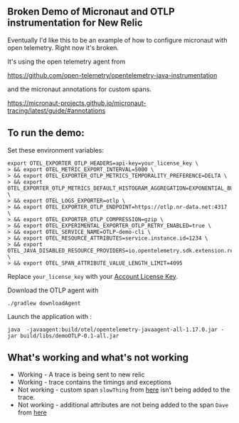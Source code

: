 ## Broken Demo of Micronaut and OTLP instrumentation for New Relic

Eventually I'd like this to be an example of how to configure micronaut with open telemetry. Right now it's broken.

It's using the open telemetry agent from 

https://github.com/open-telemetry/opentelemetry-java-instrumentation


and the micronaut annotations for custom spans.

https://micronaut-projects.github.io/micronaut-tracing/latest/guide/#annotations


## To run the demo:

Set these environment variables:

```
export OTEL_EXPORTER_OTLP_HEADERS=api-key=your_license_key \
> && export OTEL_METRIC_EXPORT_INTERVAL=5000 \
> && export OTEL_EXPORTER_OTLP_METRICS_TEMPORALITY_PREFERENCE=DELTA \
> && export OTEL_EXPORTER_OTLP_METRICS_DEFAULT_HISTOGRAM_AGGREGATION=EXPONENTIAL_BUCKET_HISTOGRAM \
> && export OTEL_LOGS_EXPORTER=otlp \
> && export OTEL_EXPORTER_OTLP_ENDPOINT=https://otlp.nr-data.net:4317 \
> && export OTEL_EXPORTER_OTLP_COMPRESSION=gzip \
> && export OTEL_EXPERIMENTAL_EXPORTER_OTLP_RETRY_ENABLED=true \
> && export OTEL_SERVICE_NAME=OTLP-demo-cli \
> && export OTEL_RESOURCE_ATTRIBUTES=service.instance.id=1234 \
> && export OTEL_JAVA_DISABLED_RESOURCE_PROVIDERS=io.opentelemetry.sdk.extension.resources.ProcessResourceProvider \
> && export OTEL_SPAN_ATTRIBUTE_VALUE_LENGTH_LIMIT=4095
```

Replace `your_license_key` with your [Account License Key](https://one.newrelic.com/launcher/api-keys-ui.launcher).

Download the OTLP agent with
```
./gradlew downloadAgent
```

Launch the application with :
```
java  -javaagent:build/otel/opentelemetry-javaagent-all-1.17.0.jar -jar build/libs/demoOTLP-0.1-all.jar 
```

## What's working and what's not working

* Working - A trace is being sent to new relic
* Working - trace contains the timings and exceptions
* Not working - custom span `slowThing` from [here](https://github.com/CraftyFella/micronaut-opentelemetry/blob/main/src/main/java/com/example/SlowThing.java) isn't being added to the trace.
* Not working - additional attributes are not being added to the span `Dave` from [here](https://github.com/CraftyFella/micronaut-opentelemetry/blob/main/src/main/java/com/example/SlowThing.java)
